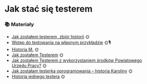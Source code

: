 # Jak stać się testerem

### 📚 Materiały

* [Jak zostałem testerem, zbiór historii](https://jakzostactesterem.pl/?s=Jak+zosta%C5%82em+testerem) 🌞
* [Wstęp do testowania na własnym przykładzie](http://ping.com.pl/2018/04/17/wstep-do-testowania-na-wlasnym-przykladzie/) 🌞🎙️
* [Historia M.](https://legacy.gitbook.com/historia_m.md) 🌞
* [Jak zostałem Testerem](https://www.toniebug.pl/jak-zostalem-testerem/) 🌞
* [Jak zostałem Testerem z wykorzystaniem środków Powiatowego Urzędu Pracy?](https://testuj.pl/blog/jak-zostalem-testerem-oprogramowania-z-wykorzystaniem-srodkow-powiatowego-urzedu-pracy/) 🌞
* [Jak zostałam testerką oprogramowania – historia Karoliny](https://mamopracuj.pl/jak-zostalam-testerka-oprogramowania-historia-karoliny/) 🌞
* [Historia jednego testera](http://testerzy.pl/baza-wiedzy/historia-jednego-testera) 🌞



